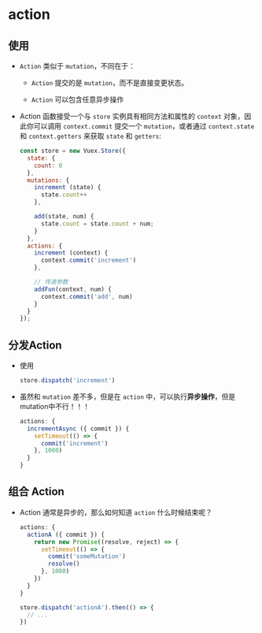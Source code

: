 # action

## 使用

*   `Action` 类似于 `mutation`，不同在于：

    *   `Action` 提交的是 `mutation`，而不是直接变更状态。

    *   `Action` 可以包含任意异步操作

*   Action 函数接受一个与 `store` 实例具有相同方法和属性的 `context` 对象，因此你可以调用 `context.commit` 提交一个 `mutation`，或者通过 `context.state` 和 `context.getters` 来获取 `state` 和 `getters`:

    ```javascript
    const store = new Vuex.Store({
      state: {
        count: 0
      },
      mutations: {
        increment (state) {
          state.count++
        },

        add(state, num) {
          state.count = state.count + num;
        }
      },
      actions: {
        increment (context) {
          context.commit('increment')
        },

        // 传递参数
        addFun(context, num) {
          context.commit('add', num)
        }
      }
    });
    ```

## 分发Action

*   使用

    ```javascript
    store.dispatch('increment')
    ```

*   虽然和 `mutation` 差不多，但是在 `action` 中，可以执行**异步操作**，但是mutation中不行！！！

    ```javascript
    actions: {
      incrementAsync ({ commit }) {
        setTimeout(() => {
          commit('increment')
        }, 1000)
      }
    }
    ```

## 组合 Action

*   Action 通常是异步的，那么如何知道 `action` 什么时候结束呢？

    ```javascript
    actions: {
      actionA ({ commit }) {
        return new Promise((resolve, reject) => {
          setTimeout(() => {
            commit('someMutation')
            resolve()
          }, 1000)
        })
      }
    }
    ```

    ```javascript
    store.dispatch('actionA').then(() => {
      // ...
    })
    ```
